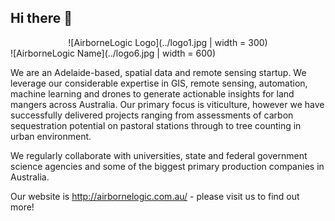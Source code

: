 ## Hi there 👋

<!--

**Here are some ideas to get you started:**

🙋‍♀️ A short introduction - what is your organization all about?
🌈 Contribution guidelines - how can the community get involved?
👩‍💻 Useful resources - where can the community find your docs? Is there anything else the community should know?
🍿 Fun facts - what does your team eat for breakfast?
🧙 Remember, you can do mighty things with the power of [Markdown](https://docs.github.com/github/writing-on-github/getting-started-with-writing-and-formatting-on-github/basic-writing-and-formatting-syntax)
-->
<center>![AirborneLogic Logo](../logo1.jpg | width = 300)</center>
![AirborneLogic Name](../logo6.jpg | width = 600)

We are an Adelaide-based, spatial data and remote sensing startup.
We leverage our considerable expertise in GIS, remote sensing, automation, machine learning and drones to generate actionable insights for land mangers across Australia.
Our primary focus is viticulture, however we have successfully delivered projects ranging from assessments of carbon sequestration potential on pastoral stations through to tree counting in urban environment.

We regularly collaborate with universities, state and federal government science agencies and some of the biggest primary production companies in Australia.

Our website is http://airbornelogic.com.au/ - please visit us to find out more!

